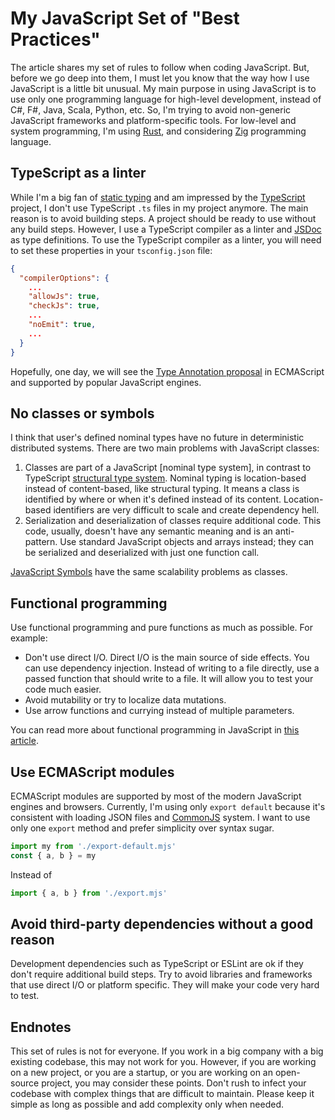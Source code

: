 # My JavaScript Set of "Best Practices"

The article shares my set of rules to follow when coding JavaScript. But, before we go deep into them, I must let you know that the way how I use JavaScript is a little bit unusual. My main purpose in using JavaScript is to use only one programming language for high-level development, instead of C#, F#, Java, Scala, Python, etc. So, I'm trying to avoid non-generic JavaScript frameworks and platform-specific tools. For low-level and system programming, I'm using [Rust](https://en.wikipedia.org/wiki/Rust_(programming_language)), and considering [Zig](https://en.wikipedia.org/wiki/Zig_(programming_language)) programming language.

## TypeScript as a linter

While I'm a big fan of [static typing](https://en.wikipedia.org/wiki/Type_system#Static_type_checking) and am impressed by the [TypeScript](https://en.wikipedia.org/wiki/TypeScript) project, I don't use TypeScript `.ts` files in my project anymore. The main reason is to avoid building steps. A project should be ready to use without any build steps. However, I use a TypeScript compiler as a linter and [JSDoc](https://www.typescriptlang.org/docs/handbook/jsdoc-supported-types.html) as type definitions. To use the TypeScript compiler as a linter, you will need to set these properties in your `tsconfig.json` file:

```json
{
  "compilerOptions": {
    ...
    "allowJs": true,
    "checkJs": true,
    ...
    "noEmit": true,
    ...
  }
}
```

Hopefully, one day, we will see the [Type Annotation proposal](https://github.com/tc39/proposal-type-annotations) in ECMAScript and supported by popular JavaScript engines.

## No classes or symbols

I think that user's defined nominal types have no future in deterministic distributed systems. There are two main problems with JavaScript classes:

1. Classes are part of a JavaScript [nominal type system], in contrast to TypeScript [structural type system](https://en.wikipedia.org/wiki/Structural_type_system). Nominal typing is location-based instead of content-based, like structural typing. It means a class is identified by where or when it's defined instead of its content. Location-based identifiers are very difficult to scale and create dependency hell.
2. Serialization and deserialization of classes require additional code. This code, usually, doesn't have any semantic meaning and is an anti-pattern. Use standard JavaScript objects and arrays instead; they can be serialized and deserialized with just one function call.

[JavaScript Symbols](https://developer.mozilla.org/en-US/docs/Web/JavaScript/Reference/Global_Objects/Symbol) have the same scalability problems as classes. 

## Functional programming

Use functional programming and pure functions as much as possible. For example:

- Don't use direct I/O. Direct I/O is the main source of side effects. You can use dependency injection. Instead of writing to a file directly, use a passed function that should write to a file. It will allow you to test your code much easier.
- Avoid mutability or try to localize data mutations.
- Use arrow functions and currying instead of multiple parameters.

You can read more about functional programming in JavaScript in [this article](https://medium.com/bitsrc/purely-functional-programming-in-javascript-91114b1b2dff).

## Use ECMAScript modules

ECMAScript modules are supported by most of the modern JavaScript engines and browsers. Currently, I'm using only `export default` because it's consistent with loading JSON files and [CommonJS](https://en.wikipedia.org/wiki/CommonJS) system. I want to use only one `export` method and prefer simplicity over syntax sugar.

```js
import my from './export-default.mjs'
const { a, b } = my
```

Instead of

```js
import { a, b } from './export.mjs'
```

## Avoid third-party dependencies without a good reason

Development dependencies such as TypeScript or ESLint are ok if they don't require additional build steps. Try to avoid libraries and frameworks that use direct I/O or platform specific. They will make your code very hard to test.

## Endnotes

This set of rules is not for everyone. If you work in a big company with a big existing codebase, this may not work for you. However, if you are working on a new project, or you are a startup, or you are working on an open-source project, you may consider these points. Don't rush to infect your codebase with complex things that are difficult to maintain. Please keep it simple as long as possible and add complexity only when needed.
